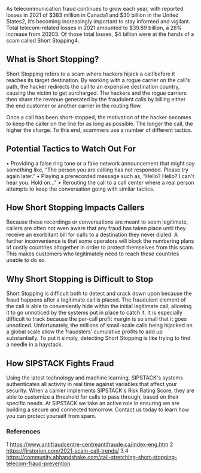 As telecommunication fraud continues to grow each year, with reported losses in 2021 of $383 million in Canada1 and $30 billion in the United States2, it’s becoming increasingly important to stay informed and vigilant. Total telecom-related losses in 2021 amounted to $39.89 billion, a 28% increase from 20203. Of those total losses, $4 billion were at the hands of a scam called Short Stopping4. 

## What is Short Stopping?
Short Stopping refers to a scam where hackers hijack a call before it reaches its target destination. By working with a rogue carrier on the call's path, the hacker redirects the call to an expensive destination country, causing the victim to get surcharged. The hackers and the rogue carriers then share the revenue generated by the fraudulent calls by billing either the end customer or another carrier in the routing flow.

Once a call has been short-stopped, the motivation of the hacker becomes to keep the caller on the line for as long as possible. The longer the call, the higher the charge. To this end, scammers use a number of different tactics. 

## Potential Tactics to Watch Out For
•	Providing a false ring tone or a fake network announcement that might say something like, “The person you are calling has not responded. Please try again later.”
•	Playing a prerecorded message such as, “Hello? Hello? I can't hear you. Hold on…"
•	Rerouting the call to a call center where a real person attempts to keep the conversation going with similar tactics. 

## How Short Stopping Impacts Callers
Because these recordings or conversations are meant to seem legitimate, callers are often not even aware that any fraud has taken place until they receive an exorbitant bill for calls to a destination they never dialed. A further inconvenience is that some operators will block the numbering plans of costly countries altogether in order to protect themselves from this scam. This makes customers who legitimately need to reach these countries unable to do so.

## Why Short Stopping is Difficult to Stop
Short Stopping is difficult both to detect and crack down upon because the fraud happens after a legitimate call is placed. The fraudulent element of the call is able to conveniently hide within the initial legitimate call, allowing it to go unnoticed by the systems put in place to catch it. It is especially difficult to track because the per-call profit margin is so small that it goes unnoticed. Unfortunately, the millions of small-scale calls being hijacked on a global scale allow the fraudsters’ cumulative profits to add up substantially. To put it simply, detecting Short Stopping is like trying to find a needle in a haystack. 

## How SIPSTACK Fights Fraud
Using the latest technology and machine learning, SIPSTACK's systems authenticates all activity in real time against variables that affect your security. When a carrier implements SIPSTACK's Risk Rating Score, they are able to customize a threshold for calls to pass through, based on their specific needs. At SIPSTACK we take an active role in ensuring we are building a secure and connected tomorrow. Contact us today to learn how you can protect yourself from spam.

### References
1 https://www.antifraudcentre-centreantifraude.ca/index-eng.htm
2 https://firstorion.com/2021-scam-call-trends/
3,4 https://community.abhandshake.com/call-stretching-short-stopping-telecom-fraud-prevention
